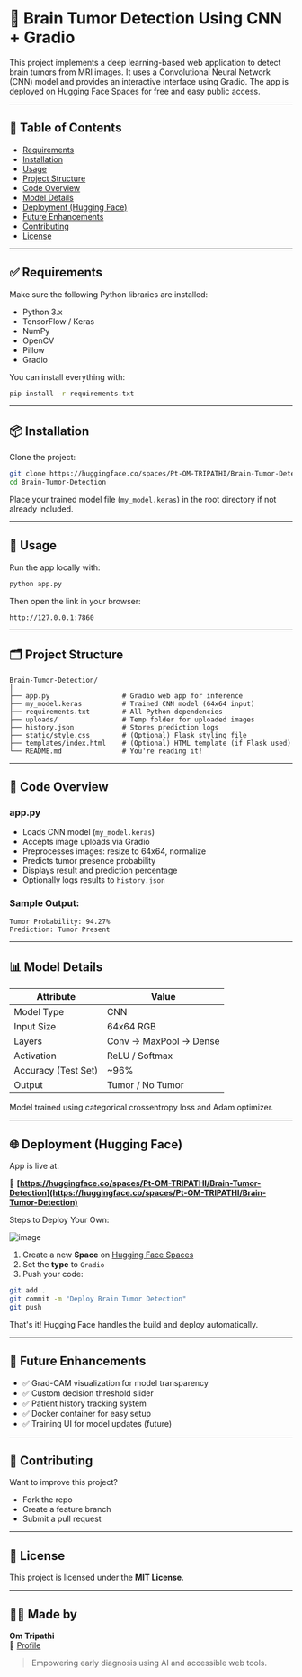 # 🧠 Brain Tumor Detection Using CNN + Gradio

This project implements a deep learning-based web application to detect brain tumors from MRI images. It uses a Convolutional Neural Network (CNN) model and provides an interactive interface using Gradio. The app is deployed on Hugging Face Spaces for free and easy public access.

---

## 📑 Table of Contents

- [Requirements](#requirements)
- [Installation](#installation)
- [Usage](#usage)
- [Project Structure](#project-structure)
- [Code Overview](#code-overview)
- [Model Details](#model-details)
- [Deployment (Hugging Face)](#deployment-hugging-face)
- [Future Enhancements](#future-enhancements)
- [Contributing](#contributing)
- [License](#license)

---

## ✅ Requirements

Make sure the following Python libraries are installed:

- Python 3.x
- TensorFlow / Keras
- NumPy
- OpenCV
- Pillow
- Gradio

You can install everything with:

```bash
pip install -r requirements.txt
```

---

## 📦 Installation

Clone the project:

```bash
git clone https://huggingface.co/spaces/Pt-OM-TRIPATHI/Brain-Tumor-Detection
cd Brain-Tumor-Detection
```

Place your trained model file (`my_model.keras`) in the root directory if not already included.

---

## 🚀 Usage

Run the app locally with:

```bash
python app.py
```

Then open the link in your browser:

```
http://127.0.0.1:7860
```

---

## 🗂 Project Structure

```
Brain-Tumor-Detection/
│
├── app.py                  # Gradio web app for inference
├── my_model.keras          # Trained CNN model (64x64 input)
├── requirements.txt        # All Python dependencies
├── uploads/                # Temp folder for uploaded images
├── history.json            # Stores prediction logs
├── static/style.css        # (Optional) Flask styling file
├── templates/index.html    # (Optional) HTML template (if Flask used)
└── README.md               # You're reading it!
```

---

## 🧠 Code Overview

### app.py

- Loads CNN model (`my_model.keras`)
- Accepts image uploads via Gradio
- Preprocesses images: resize to 64x64, normalize
- Predicts tumor presence probability
- Displays result and prediction percentage
- Optionally logs results to `history.json`

### Sample Output:

```
Tumor Probability: 94.27%
Prediction: Tumor Present
```

---

## 📊 Model Details

| Attribute           | Value                  |
|---------------------|------------------------|
| Model Type          | CNN                    |
| Input Size          | 64x64 RGB              |
| Layers              | Conv → MaxPool → Dense |
| Activation          | ReLU / Softmax         |
| Accuracy (Test Set) | ~96%                   |
| Output              | Tumor / No Tumor       |

Model trained using categorical crossentropy loss and Adam optimizer.

---

## 🌐 Deployment (Hugging Face)

App is live at:

🔗 **[https://huggingface.co/spaces/Pt-OM-TRIPATHI/Brain-Tumor-Detection](https://huggingface.co/spaces/Pt-OM-TRIPATHI/Brain-Tumor-Detection)**

Steps to Deploy Your Own:

![image](https://github.com/user-attachments/assets/7328336f-250c-4011-906c-4299168861d4)

1. Create a new **Space** on [Hugging Face Spaces](https://huggingface.co/spaces)
2. Set the **type** to `Gradio`
3. Push your code:

```bash
git add .
git commit -m "Deploy Brain Tumor Detection"
git push
```

That's it! Hugging Face handles the build and deploy automatically.

---

## 🔮 Future Enhancements

- ✅ Grad-CAM visualization for model transparency
- ✅ Custom decision threshold slider
- ✅ Patient history tracking system
- ✅ Docker container for easy setup
- ✅ Training UI for model updates (future)

---

## 🤝 Contributing

Want to improve this project?

- Fork the repo
- Create a feature branch
- Submit a pull request

---

## 📝 License

This project is licensed under the **MIT License**.

---

## 👨‍⚕️ Made by

**Om Tripathi**  
🔗 [Profile](https://huggingface.co/Pt-OM-TRIPATHI)

> Empowering early diagnosis using AI and accessible web tools.



